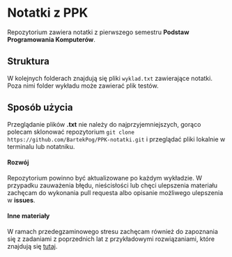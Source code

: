 # Notatki z PPK

Repozytorium zawiera notatki z pierwszego semestru **Podstaw Programowania Komputerów**.

## Struktura

W kolejnych folderach znajdują się pliki `wyklad.txt` zawierające notatki. Poza nimi folder wykładu może zawierać plik testów.

## Sposób użycia

Przeglądanie plików **.txt** nie należy do najprzyjemniejszych, gorąco polecam sklonować repozytorium `git clone https://github.com/BartekPog/PPK-notatki.git` i przeglądać pliki lokalnie w terminalu lub notatniku.

#### Rozwój

Repozytorium powinno być aktualizowane po każdym wykładzie. W przypadku zauważenia błędu, nieścisłości lub chęci ulepszenia materiału zachęcam do wykonania pull requesta albo opisanie możliwego ulepszenia w **issues**.

#### Inne materiały

W ramach przedegzaminowego stresu zachęcam również do zapoznania się z zadaniami z poprzednich lat z przykładowymi rozwiązaniami, które znajdują się [tutaj](https://github.com/franpog859/helpStudent-egzPPK).
